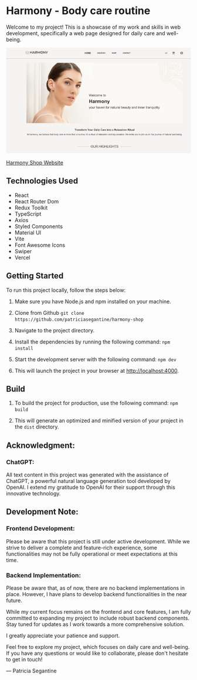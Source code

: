 # Harmony - Body care routine

Welcome to my project! This is a showcase of my work and skills in web development, specifically a web page designed for
daily care and well-being.

<img src="./src/assets/img/harmony-shop.png" alt="Harmony Shop">

[Harmony Shop Website](https://harmony-shop.vercel.app/)

## Technologies Used

- React
- React Router Dom
- Redux Toolkit
- TypeScript
- Axios
- Styled Components
- Material UI
- Vite
- Font Awesome Icons
- Swiper
- Vercel

## Getting Started

To run this project locally, follow the steps below:

1. Make sure you have Node.js and npm installed on your machine.
2. Clone from Github ``git clone https://github.com/patriciasegantine/harmony-shop``
3. Navigate to the project directory.
4. Install the dependencies by running the following command: ```` npm install ````

5. Start the development server with the following command:
   ```` npm dev ````

6. This will launch the project in your browser at [http://localhost:4000](http://localhost:4000).

## Build

1. To build the project for production, use the following command: ``` npm build ```

2. This will generate an optimized and minified version of your project in the `dist` directory.

## Acknowledgment:

### ChatGPT:

All text content in this project was generated with the assistance of ChatGPT, a powerful natural language generation
tool developed by OpenAI. I extend my gratitude to OpenAI for their support through this innovative technology.

## Development Note:

### Frontend Development:

Please be aware that this project is still under active development. While we strive to deliver a complete and
feature-rich experience, some functionalities may not be fully operational or meet expectations at this time.

### Backend Implementation:

Please be aware that, as of now, there are no backend implementations in place. However, I have plans to develop backend
functionalities in the near future.

While my current focus remains on the frontend and core features, I am fully committed to expanding my project to
include robust backend components. Stay tuned for updates as I work towards a more comprehensive solution.

I greatly appreciate your patience and support.

Feel free to explore my project, which focuses on daily care and well-being. If you have any questions or would like to
collaborate, please don't hesitate to get in touch!

— Patricia Segantine
